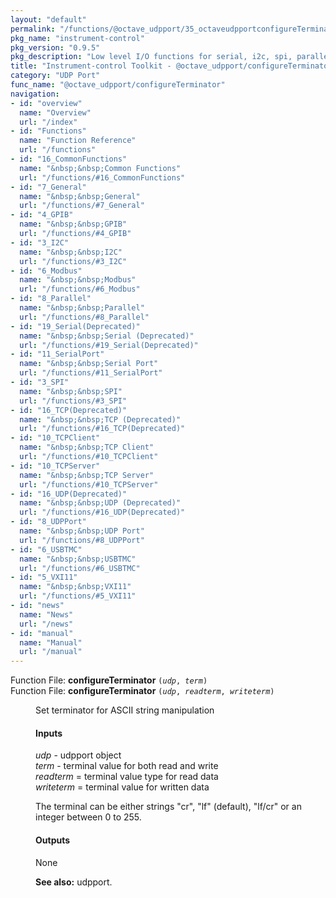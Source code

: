 ```yaml
---
layout: "default"
permalink: "/functions/@octave_udpport/35_octaveudpportconfigureTerminator/"
pkg_name: "instrument-control"
pkg_version: "0.9.5"
pkg_description: "Low level I/O functions for serial, i2c, spi, parallel, tcp, gpib, modbus, vxi11, udp and usbtmc interfaces."
title: "Instrument-control Toolkit - @octave_udpport/configureTerminator"
category: "UDP Port"
func_name: "@octave_udpport/configureTerminator"
navigation:
- id: "overview"
  name: "Overview"
  url: "/index"
- id: "Functions"
  name: "Function Reference"
  url: "/functions"
- id: "16_CommonFunctions"
  name: "&nbsp;&nbsp;Common Functions"
  url: "/functions/#16_CommonFunctions"
- id: "7_General"
  name: "&nbsp;&nbsp;General"
  url: "/functions/#7_General"
- id: "4_GPIB"
  name: "&nbsp;&nbsp;GPIB"
  url: "/functions/#4_GPIB"
- id: "3_I2C"
  name: "&nbsp;&nbsp;I2C"
  url: "/functions/#3_I2C"
- id: "6_Modbus"
  name: "&nbsp;&nbsp;Modbus"
  url: "/functions/#6_Modbus"
- id: "8_Parallel"
  name: "&nbsp;&nbsp;Parallel"
  url: "/functions/#8_Parallel"
- id: "19_Serial(Deprecated)"
  name: "&nbsp;&nbsp;Serial (Deprecated)"
  url: "/functions/#19_Serial(Deprecated)"
- id: "11_SerialPort"
  name: "&nbsp;&nbsp;Serial Port"
  url: "/functions/#11_SerialPort"
- id: "3_SPI"
  name: "&nbsp;&nbsp;SPI"
  url: "/functions/#3_SPI"
- id: "16_TCP(Deprecated)"
  name: "&nbsp;&nbsp;TCP (Deprecated)"
  url: "/functions/#16_TCP(Deprecated)"
- id: "10_TCPClient"
  name: "&nbsp;&nbsp;TCP Client"
  url: "/functions/#10_TCPClient"
- id: "10_TCPServer"
  name: "&nbsp;&nbsp;TCP Server"
  url: "/functions/#10_TCPServer"
- id: "16_UDP(Deprecated)"
  name: "&nbsp;&nbsp;UDP (Deprecated)"
  url: "/functions/#16_UDP(Deprecated)"
- id: "8_UDPPort"
  name: "&nbsp;&nbsp;UDP Port"
  url: "/functions/#8_UDPPort"
- id: "6_USBTMC"
  name: "&nbsp;&nbsp;USBTMC"
  url: "/functions/#6_USBTMC"
- id: "5_VXI11"
  name: "&nbsp;&nbsp;VXI11"
  url: "/functions/#5_VXI11"
- id: "news"
  name: "News"
  url: "/news"
- id: "manual"
  name: "Manual"
  url: "/manual"
---
```

<dl class="first-deftypefn">
<dt class="deftypefn" id="index-configureTerminator"><span class="category-def">Function File: </span><span><strong class="def-name">configureTerminator</strong> <code class="def-code-arguments">(<var class="var">udp</var>, <var class="var">term</var>)</code><a class="copiable-link" href="#index-configureTerminator"></a></span></dt>
<dt class="deftypefnx def-cmd-deftypefn" id="index-configureTerminator-1"><span class="category-def">Function File: </span><span><strong class="def-name">configureTerminator</strong> <code class="def-code-arguments">(<var class="var">udp</var>, <var class="var">readterm</var>, <var class="var">writeterm</var>)</code><a class="copiable-link" href="#index-configureTerminator-1"></a></span></dt>
<dd><p>Set terminator for ASCII string manipulation
</p>
<h4 class="subsubheading" id="Inputs"><span>Inputs<a class="copiable-link" href="#Inputs"></a></span></h4>
<p><var class="var">udp</var> - udpport object<br>
 <var class="var">term</var> - terminal value for both read and write<br>
 <var class="var">readterm</var> = terminal value type for read data<br>
 <var class="var">writeterm</var> = terminal value for written data<br>
</p>
<p>The terminal can be either strings &quot;cr&quot;, &quot;lf&quot; (default), &quot;lf/cr&quot; or an integer between 0 to 255.
</p>
<h4 class="subsubheading" id="Outputs"><span>Outputs<a class="copiable-link" href="#Outputs"></a></span></h4>
<p>None
</p>

<p><strong class="strong">See also:</strong> udpport.
 </p></dd></dl>
